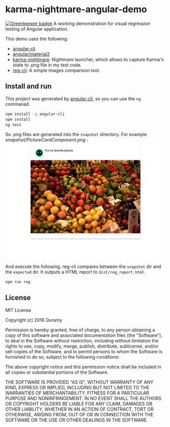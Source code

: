 # karma-nightmare-angular-demo

[![Greenkeeper badge](https://badges.greenkeeper.io/Quramy/karma-nightmare-angular-demo.svg)](https://greenkeeper.io/)
A working demonstration for visual regression testing of Angular application. 

This demo uses the following:

* [angular-cli](https://github.com/angular/angular-cli)
* [angular/material2](https://github.com/angular/material2)
* [karma-nightmare](https://github.com/bokuweb/karma-nightmare): Nightmare launcher, which allows to capture Karma's state to .png file in my test code.
* [reg-cli](https://github.com/bokuweb/reg-cli): A simple images comparison tool.

## Install and run

This project was generated by [angular-cli](https://github.com/angular/angular-cli), so you can use the `ng` commanad.

```sh
npm install -g angular-cli
npm install
ng test
```

So .png files are generated into the `snapshot` directory. For example *snapshot/PictureCardComponent.png* : 
![expected](expected/PictureCardComponent.png)

And execute the following, reg-cli compares between the `snapshot` dir and the `expected` dir. It outputs a HTML report to `dist/reg_report.html`.

```sh
npm run reg
```

## License
MIT License

Copyright (c) 2016 Quramy

Permission is hereby granted, free of charge, to any person obtaining a copy
of this software and associated documentation files (the "Software"), to deal
in the Software without restriction, including without limitation the rights
to use, copy, modify, merge, publish, distribute, sublicense, and/or sell
copies of the Software, and to permit persons to whom the Software is
furnished to do so, subject to the following conditions:

The above copyright notice and this permission notice shall be included in all
copies or substantial portions of the Software.

THE SOFTWARE IS PROVIDED "AS IS", WITHOUT WARRANTY OF ANY KIND, EXPRESS OR
IMPLIED, INCLUDING BUT NOT LIMITED TO THE WARRANTIES OF MERCHANTABILITY,
FITNESS FOR A PARTICULAR PURPOSE AND NONINFRINGEMENT. IN NO EVENT SHALL THE
AUTHORS OR COPYRIGHT HOLDERS BE LIABLE FOR ANY CLAIM, DAMAGES OR OTHER
LIABILITY, WHETHER IN AN ACTION OF CONTRACT, TORT OR OTHERWISE, ARISING FROM,
OUT OF OR IN CONNECTION WITH THE SOFTWARE OR THE USE OR OTHER DEALINGS IN THE
SOFTWARE.
